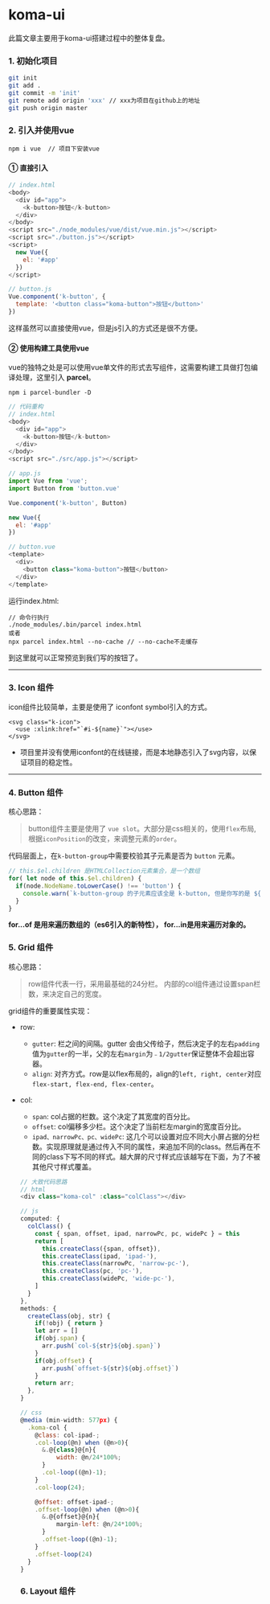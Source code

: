 # koma-ui
此篇文章主要用于koma-ui搭建过程中的整体复盘。

### 1. 初始化项目
```bash
git init 
git add .
git commit -m 'init'
git remote add origin 'xxx' // xxx为项目在github上的地址
git push origin master
```

### 2. 引入并使用vue
```
npm i vue  // 项目下安装vue
```

#### ① 直接引入
```js
// index.html
<body>
  <div id="app">
    <k-button>按钮</k-button>
  </div>
</body>
<script src="./node_modules/vue/dist/vue.min.js"></script>
<script src="./button.js"></script>
<script>
  new Vue({
    el: '#app'
  })
</script>

// button.js
Vue.component('k-button', {
  template: '<button class="koma-button">按钮</button>'
})
```
这样虽然可以直接使用vue，但是js引入的方式还是很不方便。

#### ② 使用构建工具使用vue
vue的独特之处是可以使用vue单文件的形式去写组件，这需要构建工具做打包编译处理，这里引入 **parcel**。
```
npm i parcel-bundler -D
```
```js
// 代码重构
// index.html
<body>
  <div id="app">
    <k-button>按钮</k-button>
  </div>
</body>
<script src="./src/app.js"></script>

// app.js
import Vue from 'vue';
import Button from 'button.vue'

Vue.component('k-button', Button)

new Vue({
  el: '#app'
})

// button.vue
<template>
  <div>
    <button class="koma-button">按钮</button>
  </div>
</template>
```
运行index.html:
```
// 命令行执行
./node_modules/.bin/parcel index.html
或者
npx parcel index.html --no-cache // --no-cache不走缓存
```
到这里就可以正常预览到我们写的按钮了。


---
### 3. Icon 组件
icon组件比较简单，主要是使用了 iconfont symbol引入的方式。
```
<svg class="k-icon">
  <use :xlink:href="`#i-${name}`"></use>
</svg> 
```

- 项目里并没有使用iconfont的在线链接，而是本地静态引入了svg内容，以保证项目的稳定性。
---
### 4. Button 组件
核心思路：
> button组件主要是使用了 `vue slot`。大部分是css相关的，使用`flex`布局, 根据`iconPosition`的改变，来调整元素的`order`。

代码层面上，在`k-button-group`中需要校验其子元素是否为 `button` 元素。
```js
// this.$el.children 是HTMLCollection元素集合，是一个数组
for( let node of this.$el.children) {
  if(node.NodeName.toLowerCase() !== 'button') {
    console.warn(`k-button-group 的子元素应该全是 k-button, 但是你写的是 ${ node.nodeName }`)
  }
}
```

**for...of 是用来遍历数组的（es6引入的新特性）， for...in是用来遍历对象的。**

### 5. Grid 组件
核心思路：
> row组件代表一行，采用最基础的24分栏。 内部的col组件通过设置span栏数，来决定自己的宽度。

grid组件的重要属性实现：
- row:
  + `gutter`: 栏之间的间隔。gutter 会由父传给子，然后决定子的左右`padding`值为`gutter`的一半，父的左右`margin`为`﹣1/2gutter`保证整体不会超出容器。
  + `align`: 对齐方式。row是以flex布局的，align的`left, right, center`对应`flex-start, flex-end, flex-center`。

- col:
  + `span`: col占据的栏数。这个决定了其宽度的百分比。
  + `offset`: col偏移多少栏。这个决定了当前栏左margin的宽度百分比。
  + `ipad、narrowPc、pc、widePc`: 这几个可以设置对应不同大小屏占据的分栏数。实现原理就是通过传入不同的属性，来追加不同的class。然后再在不同的class下写不同的样式。越大屏的尺寸样式应该越写在下面，为了不被其他尺寸样式覆盖。

  ```js
  // 大致代码思路
  // html
  <div class="koma-col" :class="colClass"></div>

  // js
  computed: {
    colClass() {
      const { span, offset, ipad, narrowPc, pc, widePc } = this
      return [
        this.createClass({span, offset}),
        this.createClass(ipad, 'ipad-'),
        this.createClass(narrowPc, 'narrow-pc-'),
        this.createClass(pc, 'pc-'),
        this.createClass(widePc, 'wide-pc-'),
      ]
    }
  },
  methods: {
    createClass(obj, str) {
      if(!obj) { return }
      let arr = []
      if(obj.span) {
        arr.push(`col-${str}${obj.span}`)
      }
      if(obj.offset) {
        arr.push(`offset-${str}${obj.offset}`)
      }
      return arr;
    },
  }
  
  // css
  @media (min-width: 577px) {
    .koma-col {
      @class: col-ipad-;
      .col-loop(@n) when (@n>0){
        &.@{class}@{n}{
            width: @n/24*100%;
        }
        .col-loop((@n)-1);
      }
      .col-loop(24);

      @offset: offset-ipad-;
      .offset-loop(@n) when (@n>0){
        &.@{offset}@{n}{
            margin-left: @n/24*100%;
        }
        .offset-loop((@n)-1);
      }
      .offset-loop(24)
    }
  }
  ```

  ### 6. Layout 组件
